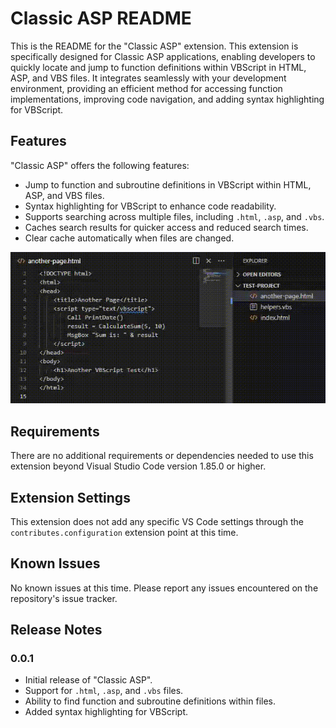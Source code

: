 # Classic ASP README

This is the README for the "Classic ASP" extension. This extension is specifically designed for Classic ASP applications, enabling developers to quickly locate and jump to function definitions within VBScript in HTML, ASP, and VBS files. It integrates seamlessly with your development environment, providing an efficient method for accessing function implementations, improving code navigation, and adding syntax highlighting for VBScript.

## Features

"Classic ASP" offers the following features:
- Jump to function and subroutine definitions in VBScript within HTML, ASP, and VBS files.
- Syntax highlighting for VBScript to enhance code readability.
- Supports searching across multiple files, including `.html`, `.asp`, and `.vbs`.
- Caches search results for quicker access and reduced search times.
- Clear cache automatically when files are changed.

![Demo](demo.gif)

## Requirements

There are no additional requirements or dependencies needed to use this extension beyond Visual Studio Code version 1.85.0 or higher.

## Extension Settings

This extension does not add any specific VS Code settings through the `contributes.configuration` extension point at this time.

## Known Issues

No known issues at this time. Please report any issues encountered on the repository's issue tracker.

## Release Notes

### 0.0.1

- Initial release of "Classic ASP".
- Support for `.html`, `.asp`, and `.vbs` files.
- Ability to find function and subroutine definitions within files.
- Added syntax highlighting for VBScript.
